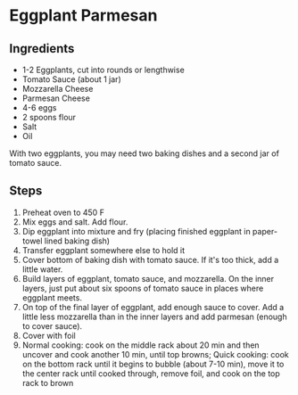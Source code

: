 # Eggplant Parmesan

## Ingredients
- 1-2 Eggplants, cut into rounds or lengthwise
- Tomato Sauce (about 1 jar)
- Mozzarella Cheese
- Parmesan Cheese
- 4-6 eggs
- 2 spoons flour
- Salt
- Oil

With two eggplants, you may need two baking dishes and a second jar of tomato sauce.

## Steps
1. Preheat oven to 450 F
1. Mix eggs and salt. Add flour.
1. Dip eggplant into mixture and fry (placing finished eggplant in paper-towel lined baking dish)
1. Transfer eggplant somewhere else to hold it
1. Cover bottom of baking dish with tomato sauce. If it's too thick, add a little water.
1. Build layers of eggplant, tomato sauce, and mozzarella. On the inner layers, just put about six spoons of tomato sauce in places where eggplant meets.
1. On top of the final layer of eggplant, add enough sauce to cover. Add a little less mozzarella than in the inner layers and add parmesan (enough to cover sauce).
1. Cover with foil
1. Normal cooking: cook on the middle rack about 20 min and then uncover and cook another 10 min, until top browns;
Quick cooking: cook on the bottom rack until it begins to bubble (about 7-10 min), move it to the center rack until cooked through, remove foil, and cook on the top rack to brown
